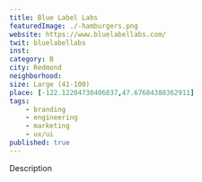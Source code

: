 ```yaml
---
title: Blue Label Labs
featuredImage: ./-hamburgers.png
website: https://www.bluelabellabs.com/
twit: bluelabellabs
inst: 
category: B
city: Redmond
neighborhood:
size: Large (41-100)
place: [-122.12204730406837,47.67684380362911]
tags:
    - branding
    - engineering
    - marketing
    - ux/ui
published: true
---
```


Description

